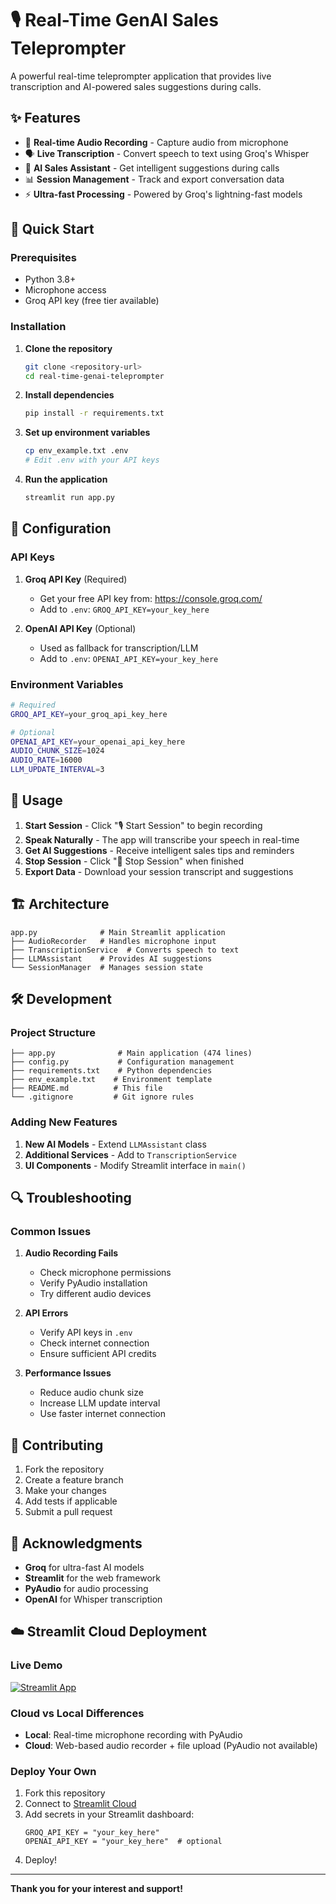 # 🎙️ Real-Time GenAI Sales Teleprompter

A powerful real-time teleprompter application that provides live transcription and AI-powered sales suggestions during calls.

## ✨ Features

- 🎤 **Real-time Audio Recording** - Capture audio from microphone
- 🗣️ **Live Transcription** - Convert speech to text using Groq's Whisper
- 🤖 **AI Sales Assistant** - Get intelligent suggestions during calls
- 📊 **Session Management** - Track and export conversation data
- ⚡ **Ultra-fast Processing** - Powered by Groq's lightning-fast models

## 🚀 Quick Start

### Prerequisites

- Python 3.8+
- Microphone access
- Groq API key (free tier available)

### Installation

1. **Clone the repository**
   ```bash
   git clone <repository-url>
   cd real-time-genai-teleprompter
   ```

2. **Install dependencies**
   ```bash
   pip install -r requirements.txt
   ```

3. **Set up environment variables**
   ```bash
   cp env_example.txt .env
   # Edit .env with your API keys
   ```

4. **Run the application**
   ```bash
   streamlit run app.py
   ```

## 🔧 Configuration

### API Keys

1. **Groq API Key** (Required)
   - Get your free API key from: https://console.groq.com/
   - Add to `.env`: `GROQ_API_KEY=your_key_here`

2. **OpenAI API Key** (Optional)
   - Used as fallback for transcription/LLM
   - Add to `.env`: `OPENAI_API_KEY=your_key_here`

### Environment Variables

```bash
# Required
GROQ_API_KEY=your_groq_api_key_here

# Optional
OPENAI_API_KEY=your_openai_api_key_here
AUDIO_CHUNK_SIZE=1024
AUDIO_RATE=16000
LLM_UPDATE_INTERVAL=3
```

## 📖 Usage

1. **Start Session** - Click "🎙️ Start Session" to begin recording
2. **Speak Naturally** - The app will transcribe your speech in real-time
3. **Get AI Suggestions** - Receive intelligent sales tips and reminders
4. **Stop Session** - Click "🛑 Stop Session" when finished
5. **Export Data** - Download your session transcript and suggestions

## 🏗️ Architecture

```
app.py              # Main Streamlit application
├── AudioRecorder   # Handles microphone input
├── TranscriptionService  # Converts speech to text
├── LLMAssistant    # Provides AI suggestions
└── SessionManager  # Manages session state
```

## 🛠️ Development

### Project Structure

```
├── app.py              # Main application (474 lines)
├── config.py           # Configuration management
├── requirements.txt    # Python dependencies
├── env_example.txt    # Environment template
├── README.md          # This file
└── .gitignore         # Git ignore rules
```

### Adding New Features

1. **New AI Models** - Extend `LLMAssistant` class
2. **Additional Services** - Add to `TranscriptionService`
3. **UI Components** - Modify Streamlit interface in `main()`

## 🔍 Troubleshooting

### Common Issues

1. **Audio Recording Fails**
   - Check microphone permissions
   - Verify PyAudio installation
   - Try different audio devices

2. **API Errors**
   - Verify API keys in `.env`
   - Check internet connection
   - Ensure sufficient API credits

3. **Performance Issues**
   - Reduce audio chunk size
   - Increase LLM update interval
   - Use faster internet connection

## 🤝 Contributing

1. Fork the repository
2. Create a feature branch
3. Make your changes
4. Add tests if applicable
5. Submit a pull request


## 🙏 Acknowledgments

- **Groq** for ultra-fast AI models
- **Streamlit** for the web framework
- **PyAudio** for audio processing
- **OpenAI** for Whisper transcription

## ☁️ Streamlit Cloud Deployment

### Live Demo
[![Streamlit App](https://static.streamlit.io/badges/streamlit_badge_black_white.svg)](https://your-app-name.streamlit.app/)

### Cloud vs Local Differences
- **Local**: Real-time microphone recording with PyAudio
- **Cloud**: Web-based audio recorder + file upload (PyAudio not available)

### Deploy Your Own
1. Fork this repository
2. Connect to [Streamlit Cloud](https://streamlit.io/cloud)
3. Add secrets in your Streamlit dashboard:
   ```
   GROQ_API_KEY = "your_key_here"
   OPENAI_API_KEY = "your_key_here"  # optional
   ```
4. Deploy!

---

**Thank you for your interest and support!**
